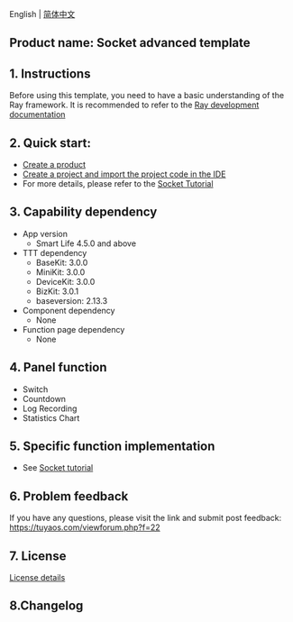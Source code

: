 English[](README.md) | [简体中文](README_zh.md)

## Product name: Socket advanced template

## 1. Instructions

Before using this template, you need to have a basic understanding of the Ray framework. It is recommended to refer to the [Ray development documentation](https://developer.tuya.com/en/miniapp/develop/ray/guide/overview)

## 2. Quick start:

- [Create a product](https://developer.tuya.com/cn/miniapp-codelabs/codelabs/public-socket-advanced-guide/index.html#2)
- [Create a project and import the project code in the IDE](https://developer.tuya.com/cn/miniapp-codelabs/codelabs/public-socket-advanced-guide/index.html#3)
- For more details, please refer to the [Socket Tutorial](https://developer.tuya.com/cn/miniapp-codelabs/codelabs/public-socket-advanced-guide/index.html#0)

## 3. Capability dependency

- App version
  - Smart Life 4.5.0 and above
- TTT dependency
  - BaseKit: 3.0.0
  - MiniKit: 3.0.0
  - DeviceKit: 3.0.0
  - BizKit: 3.0.1
  - baseversion: 2.13.3
- Component dependency
  - None
- Function page dependency
  - None

## 4. Panel function

- Switch
- Countdown
- Log Recording
- Statistics Chart

## 5. Specific function implementation

- See [Socket tutorial](https://developer.tuya.com/cn/miniapp-codelabs/codelabs/public-socket-advanced-guide/index.html#0)

## 6. Problem feedback

If you have any questions, please visit the link and submit post feedback: https://tuyaos.com/viewforum.php?f=22

## 7. License

[License details](LICENSE)

## 8.Changelog

